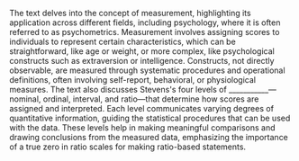 The text delves into the concept of measurement, highlighting its application across different fields, including psychology, where it is often referred to as psychometrics. Measurement involves assigning scores to individuals to represent certain characteristics, which can be straightforward, like age or weight, or more complex, like psychological constructs such as extraversion or intelligence. Constructs, not directly observable, are measured through systematic procedures and operational definitions, often involving self-report, behavioral, or physiological measures. The text also discusses Stevens's four levels of ___________—nominal, ordinal, interval, and ratio—that determine how scores are assigned and interpreted. Each level communicates varying degrees of quantitative information, guiding the statistical procedures that can be used with the data. These levels help in making meaningful comparisons and drawing conclusions from the measured data, emphasizing the importance of a true zero in ratio scales for making ratio-based statements.